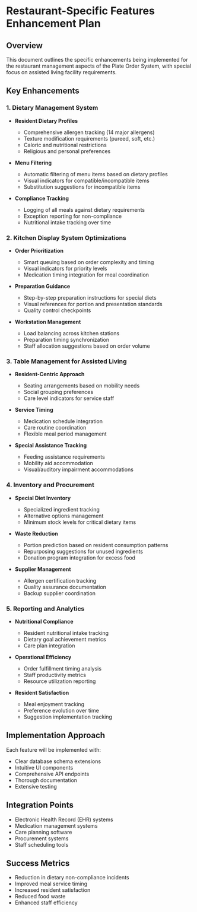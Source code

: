 # Restaurant-Specific Features Enhancement Plan

## Overview
This document outlines the specific enhancements being implemented for the restaurant management aspects of the Plate Order System, with special focus on assisted living facility requirements.

## Key Enhancements

### 1. Dietary Management System
- **Resident Dietary Profiles**
  - Comprehensive allergen tracking (14 major allergens)
  - Texture modification requirements (pureed, soft, etc.)
  - Caloric and nutritional restrictions
  - Religious and personal preferences
  
- **Menu Filtering**
  - Automatic filtering of menu items based on dietary profiles
  - Visual indicators for compatible/incompatible items
  - Substitution suggestions for incompatible items

- **Compliance Tracking**
  - Logging of all meals against dietary requirements
  - Exception reporting for non-compliance
  - Nutritional intake tracking over time

### 2. Kitchen Display System Optimizations
- **Order Prioritization**
  - Smart queuing based on order complexity and timing
  - Visual indicators for priority levels
  - Medication timing integration for meal coordination
  
- **Preparation Guidance**
  - Step-by-step preparation instructions for special diets
  - Visual references for portion and presentation standards
  - Quality control checkpoints

- **Workstation Management**
  - Load balancing across kitchen stations
  - Preparation timing synchronization
  - Staff allocation suggestions based on order volume

### 3. Table Management for Assisted Living
- **Resident-Centric Approach**
  - Seating arrangements based on mobility needs
  - Social grouping preferences
  - Care level indicators for service staff
  
- **Service Timing**
  - Medication schedule integration
  - Care routine coordination
  - Flexible meal period management

- **Special Assistance Tracking**
  - Feeding assistance requirements
  - Mobility aid accommodation
  - Visual/auditory impairment accommodations

### 4. Inventory and Procurement
- **Special Diet Inventory**
  - Specialized ingredient tracking
  - Alternative options management
  - Minimum stock levels for critical dietary items
  
- **Waste Reduction**
  - Portion prediction based on resident consumption patterns
  - Repurposing suggestions for unused ingredients
  - Donation program integration for excess food

- **Supplier Management**
  - Allergen certification tracking
  - Quality assurance documentation
  - Backup supplier coordination

### 5. Reporting and Analytics
- **Nutritional Compliance**
  - Resident nutritional intake tracking
  - Dietary goal achievement metrics
  - Care plan integration
  
- **Operational Efficiency**
  - Order fulfillment timing analysis
  - Staff productivity metrics
  - Resource utilization reporting

- **Resident Satisfaction**
  - Meal enjoyment tracking
  - Preference evolution over time
  - Suggestion implementation tracking

## Implementation Approach
Each feature will be implemented with:
- Clear database schema extensions
- Intuitive UI components
- Comprehensive API endpoints
- Thorough documentation
- Extensive testing

## Integration Points
- Electronic Health Record (EHR) systems
- Medication management systems
- Care planning software
- Procurement systems
- Staff scheduling tools

## Success Metrics
- Reduction in dietary non-compliance incidents
- Improved meal service timing
- Increased resident satisfaction
- Reduced food waste
- Enhanced staff efficiency
